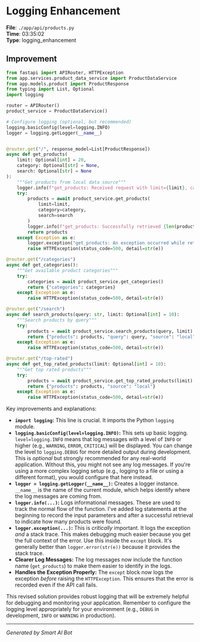 # Logging Enhancement

**File**: `./app/api/products.py`  
**Time**: 03:35:02  
**Type**: logging_enhancement

## Improvement

```python
from fastapi import APIRouter, HTTPException
from app.services.product_data_service import ProductDataService
from app.models.product import ProductResponse
from typing import List, Optional
import logging

router = APIRouter()
product_service = ProductDataService()

# Configure logging (optional, but recommended)
logging.basicConfig(level=logging.INFO)
logger = logging.getLogger(__name__)


@router.get("/", response_model=List[ProductResponse])
async def get_products(
    limit: Optional[int] = 20,
    category: Optional[str] = None,
    search: Optional[str] = None
):
    """Get products from local data source"""
    logger.info(f"get_products: Received request with limit={limit}, category={category}, search={search}")
    try:
        products = await product_service.get_products(
            limit=limit,
            category=category,
            search=search
        )
        logger.info(f"get_products: Successfully retrieved {len(products)} products.")
        return products
    except Exception as e:
        logger.exception("get_products: An exception occurred while retrieving products.")
        raise HTTPException(status_code=500, detail=str(e))

@router.get("/categories")
async def get_categories():
    """Get available product categories"""
    try:
        categories = await product_service.get_categories()
        return {"categories": categories}
    except Exception as e:
        raise HTTPException(status_code=500, detail=str(e))

@router.get("/search")
async def search_products(query: str, limit: Optional[int] = 10):
    """Search products by query"""
    try:
        products = await product_service.search_products(query, limit)
        return {"products": products, "query": query, "source": "local"}
    except Exception as e:
        raise HTTPException(status_code=500, detail=str(e))

@router.get("/top-rated")
async def get_top_rated_products(limit: Optional[int] = 10):
    """Get top rated products"""
    try:
        products = await product_service.get_top_rated_products(limit)
        return {"products": products, "source": "local"}
    except Exception as e:
        raise HTTPException(status_code=500, detail=str(e))
```

Key improvements and explanations:

* **`import logging`:**  This line is crucial. It imports the Python `logging` module.
* **`logging.basicConfig(level=logging.INFO)`:**  This sets up basic logging.  `level=logging.INFO` means that log messages with a level of `INFO` or higher (e.g., `WARNING`, `ERROR`, `CRITICAL`) will be displayed.  You can change the level to `logging.DEBUG` for more detailed output during development.  This is *optional* but strongly recommended for any real-world application. Without this, you might not see any log messages.  If you're using a more complex logging setup (e.g., logging to a file or using a different format), you would configure that here instead.
* **`logger = logging.getLogger(__name__)`:** Creates a logger instance.  `__name__` is the name of the current module, which helps identify where the log messages are coming from.
* **`logger.info(...)`:** Logs informational messages.  These are used to track the normal flow of the function. I've added log statements at the beginning to record the input parameters and after a successful retrieval to indicate how many products were found.
* **`logger.exception(...)`:**  This is *critically* important.  It logs the exception *and* a stack trace. This makes debugging much easier because you get the full context of the error.  Use this inside the `except` block.  It's generally better than `logger.error(str(e))` because it provides the stack trace.
* **Clearer Log Messages:** The log messages now include the function name (`get_products`) to make them easier to identify in the logs.
* **Handles the Exception Properly:**  The `except` block now logs the exception *before* raising the `HTTPException`.  This ensures that the error is recorded even if the API call fails.

This revised solution provides robust logging that will be extremely helpful for debugging and monitoring your application. Remember to configure the logging level appropriately for your environment (e.g., `DEBUG` in development, `INFO` or `WARNING` in production).

---
*Generated by Smart AI Bot*
